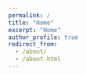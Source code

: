 ```yaml
---
permalink: /
title: "Home"
excerpt: "Home"
author_profile: true
redirect_from: 
  - /about/
  - /about.html
---
```

